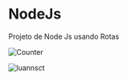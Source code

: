 # NodeJs
Projeto de Node Js usando Rotas


![Counter](https://komarev.com/ghpvc/?username=luannsct&color=grey&label=Visitas)


<img src="https://komarev.com/ghpvc/?username=luannsct&label=Profile%20views&color=0e75b6&style=flat" alt="luannsct" /> </p>

  
